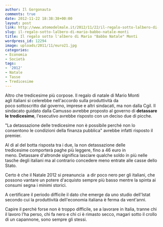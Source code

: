 ```yaml
---
author: Il Gorgonauta
comments: true
date: 2012-11-22 18:38:38+00:00
layout: post
link: http://www.atomodelmale.it/2012/11/22/il-regalo-sotto-lalbero-di-mario-babbo-natale-monti/
slug: il-regalo-sotto-lalbero-di-mario-babbo-natale-monti
title: Il regalo sotto l'albero di Mario "Babbo Natale" Monti
wordpress_id: 12294
image: uploads/2011/11/euro21.jpg
categories:
- Economia
- Società
tags:
- '2012'
- Natale
- Tasse
- Tredicesime
---
```



Altro che tredicesime più corpose. Il regalo di natale di Mario Monti agli italiani si celerebbe nell'accordo sulla produttività da poco sottoscritto dal governo, imprese e altri sindacati, ma non dalla Cgil. Il sindacato guidato dalla Camusso avrebbe proposto al governo di **detassare le tredicesime**, l'esecutivo avrebbe risposto con un deciso due di picche.

"La detassazione delle tredicesime non è possibile perché non lo consentono le condizioni della finanza pubblica" avrebbe infatti risposto il premier.

Al di al del botta risposta tra i due, la non detassazione delle tredicesime comporterà paghe più leggere, fino a 46 euro in meno. Detassare d'altronde significa lasciare qualche soldo in più nelle tasche degli italiani ma al contrario concedere meno entrate alle casse dello Stato.

Certo è che il Natale 2012 si preanuncia  a dir poco nero per gli italiani, che possono vantare un potere d'acquisto sempre più basso mentre la spinta ai consumi segna i minimi storici.

A certificare il periodo difficile il dato che emerge da uno studio dell'Istat secondo cui la produttività dell'economia italiana è ferma da vent'anni.

Capire il perchè forse non è troppo difficile, se a lavorare in Italia, tranne chi il lavoro l'ha perso, chi fa nero e chi ci è rimasto secco, magari sotto il crollo di un capannone, sono sempre gli stessi.
